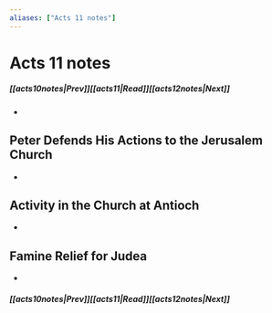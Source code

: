 ```yaml
---
aliases: ["Acts 11 notes"]
---
```

# Acts 11 notes
##### <span class=arrow-left></span>[[acts10notes|Prev]]<span class=navigation-separator></span>[[acts11|Read]]<span class=navigation-separator></span>[[acts12notes|Next]]<span class=arrow-right></span>
- 
## Peter Defends His Actions to the Jerusalem Church
- 
## Activity in the Church at Antioch
- 
## Famine Relief for Judea
- 
##### <span class=arrow-left></span>[[acts10notes|Prev]]<span class=navigation-separator></span>[[acts11|Read]]<span class=navigation-separator></span>[[acts12notes|Next]]<span class=arrow-right></span>